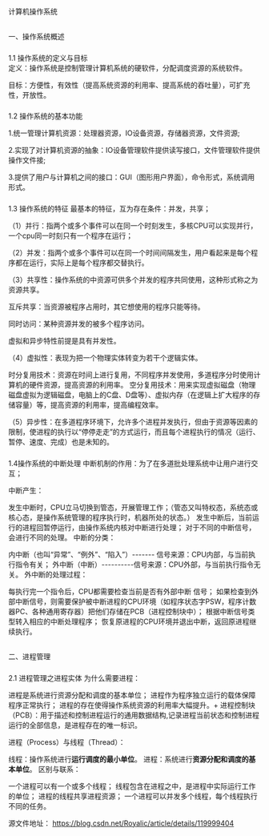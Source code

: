 
#
计算机操作系统
##
一、操作系统概述
###
1.1 操作系统的定义与目标  
定义：操作系统是控制管理计算机系统的硬软件，分配调度资源的系统软件。

目标：方便性，有效性（提高系统资源的利用率、提高系统的吞吐量），可扩充性，开放性。
###
1.2 操作系统的基本功能
<p>1.统一管理计算机资源：处理器资源，IO设备资源，存储器资源，文件资源;</p>
<p>2.实现了对计算机资源的抽象：IO设备管理软件提供读写接口，文件管理软件提供操作文件接;</p>
<p>3.提供了用户与计算机之间的接口：GUI（图形用户界面），命令形式，系统调用形式。</p>

### 

1.3 操作系统的特征
最基本的特征，互为存在条件：并发，共享；


<p>（1）并行：指两个或多个事件可以在同一个时刻发生，多核CPU可以实现并行，一个cpu同一时刻只有一个程序在运行；</p>

<p>（2）并发：指两个或多个事件可以在同一个时间间隔发生，用户看起来是每个程序都在运行，实际上是每个程序都交替执行。</p>
<p>（3）共享性：操作系统的中资源可供多个并发的程序共同使用，这种形式称之为资源共享。</p>

<p>互斥共享：当资源被程序占用时，其它想使用的程序只能等待。</p>
<p>同时访问：某种资源并发的被多个程序访问。</p>
<p>虚拟和异步特性前提是具有并发性。</p>

<p>（4）虚拟性：表现为把一个物理实体转变为若干个逻辑实体。</p>

时分复用技术：资源在时间上进行复用，不同程序并发使用，多道程序分时使用计算机的硬件资源，提高资源的利用率。
空分复用技术：用来实现虚拟磁盘（物理磁盘虚拟为逻辑磁盘，电脑上的C盘、D盘等）、虚拟内存（在逻辑上扩大程序的存储容量）等，提高资源的利用率，提高编程效率。
<p>（5）异步性：在多道程序环境下，允许多个进程并发执行，但由于资源等因素的限制，使进程的执行以“停停走走”的方式运行，而且每个进程执行的情况（运行、暂停、速度、完成）也是未知的。</p>

###
1.4操作系统的中断处理
中断机制的作用：为了在多道批处理系统中让用户进行交互；

中断产生：

发生中断时，CPU立马切换到管态，开展管理工作；（管态又叫特权态，系统态或核心态，是操作系统管理的程序执行时，机器所处的状态。）
发生中断后，当前运行的进程回暂停运行，由操作系统内核对中断进行处理；
对于不同的中断信号，会进行不同的处理。
中断的分类：

内中断（也叫“异常”、“例外”、“陷入”）------- 信号来源：CPU内部，与当前执行指令有关；
外中断（中断）----------信号来源：CPU外部，与当前执行指令无关。
外中断的处理过程：

每执行完一个指令后，CPU都需要检查当前是否有外部中断 信号；
如果检查到外部中断信号，则需要保护被中断进程的CPU环境（如程序状态字PSW，程序计数器PC、各种通用寄存器）把他们存储在PCB（进程控制块中）；
根据中断信号类型转入相应的中断处理程序；
恢复原进程的CPU环境并退出中断，返回原进程继续执行。

##
二、进程管理
###
2.1 进程管理之进程实体
为什么需要进程：

进程是系统进行资源分配和调度的基本单位；
进程作为程序独立运行的载体保障程序正常执行；
进程的存在使得操作系统资源的利用率大幅提升。+
进程控制块（PCB）：用于描述和控制进程运行的通用数据结构,记录进程当前状态和控制进程运行的全部信息，是进程存在的唯一标识。

进程（Process）与线程（Thread）：

线程：操作系统进行**运行调度的最小单位**。
进程：系统进行**资源分配和调度的基本单位**。
区别与联系：

一个进程可以有一个或多个线程；
线程包含在进程之中，是进程中实际运行工作的单位；
进程的线程共享进程资源；
一个进程可以并发多个线程，每个线程执行不同的任务。

源文件地址：
https://blog.csdn.net/Royalic/article/details/119999404


<Twikoo :Twikoo_Data="{ envId: 'https://www.xn--4gqz7lc3sqg4c.site:6956'  }" />

